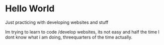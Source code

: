 # Hello World
Just practicing with developing websites and stuff

Im trying to learn to code /develop websites, its not easy and half the time I dont know what i am doing, threequarters of the time actually.
